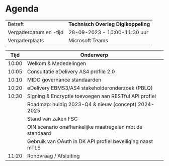 # Agenda

|  |   |
|------------------------|-------------------------------------| 
| Betreft  | **Technisch Overleg Digikoppeling** |
| Vergaderdatum en -tijd | 28-09-2023 - 10:00-11:30 uur  |
| Vergaderplaats  | Microsoft Teams |


| Tijd | Onderwerp |
| --- | --- |
| 10:00 | Welkom & Mededelingen        |    
| 10:05 | Consultatie eDelivery AS4 profile 2.0                        | 
| 10:10| MIDO governance standaarden |
| 10:20 | eDelivery EBMS3/AS4 stakeholderonderzoek (PBLQ) |
| 10:30 | Signing & Encryptie toevoegen aan RESTful API profiel | 	
|  | Roadmap: huidig 2023-Q4  & nieuw (concept) 2024-2025 |
|  | Stand van zaken FSC |
|  | OIN scenario onafhankelijke maatregelen mbt de standaard | 
|  | Gebruik van OAuth in DK API profiel beveiliging naast mTLS |  
| 11:20 | Rondvraag / Afsluiting |
